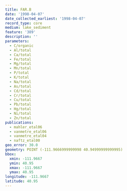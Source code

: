 ```yaml
---
title: FAR.B
date: '1998-04-07'
date_collected_earliest: '1998-04-07'
record_type: core
medium: lake_sediment
feature: '389'
description: ''
parameters:
  - C/organic
  - Al/total
  - Ca/total
  - Fe/total
  - Mg/total
  - Mn/total
  - P/total
  - K/total
  - Na/total
  - As/total
  - Cd/total
  - Cr/total
  - Cu/total
  - Pb/total
  - Hg/total
  - Ni/total
  - Zn/total
publications:
  - mahler_etal06
  - vanmetre_etal06
  - vanmetre_etal04
  - naftz_etal00
geo_error: 30.0
geometry: POINT (-111.9666999999998 40.94999999999995)
bbox:
  xmin: -111.9667
  ymin: 40.95
  xmax: -111.9667
  ymax: 40.95
longitude: -111.9667
latitude: 40.95
---
```

